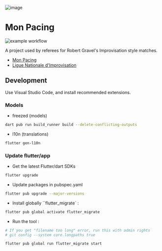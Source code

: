 ![image](https://github.com/user-attachments/assets/ada94008-2fd4-48a2-aece-40b922fa8e11)

# Mon Pacing

![example workflow](https://github.com/frederikstonge/mon-pacing/actions/workflows/build-deploy.yml/badge.svg)

A project used by referees for Robert Gravel's Improvisation style matches.

- [Mon Pacing](https://linktr.ee/monpacing)
- [Ligue Nationale d'Improvisation](https://en.wikipedia.org/wiki/Ligue_nationale_d%27improvisation)

## Development

Use Visual Studio Code, and install recommended extensions.


### Models
- freezed (models)
```bash
dart pub run build_runner build --delete-conflicting-outputs
```

- l10n (translations)
```bash
flutter gen-l10n
```


### Update flutter/app
- Get the latest Flutter/dart SDKs

```bash
flutter upgrade
```

- Update packages in pubspec.yaml

```bash
flutter pub upgrade --major-versions
```

- Install globally ``flutter_migrate` :
```bash
flutter pub global activate flutter_migrate
```

- Run the tool :

```bash
# If you get "filename too long" error, run this with admin rights
# git config --system core.longpaths true

flutter pub global run flutter_migrate start
```
